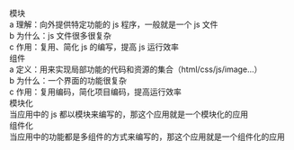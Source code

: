模块  
 a 理解：向外提供特定功能的 js 程序，一般就是一个 js 文件  
 b 为什么：js 文件很多很复杂  
 c 作用：复用、简化 js 的编写，提高 js 运行效率  
组件  
 a 定义：用来实现局部功能的代码和资源的集合（html/css/js/image…）  
 b 为什么：一个界面的功能很复杂  
 c 作用：复用编码，简化项目编码，提高运行效率  
模块化  
 当应用中的 js 都以模块来编写的，那这个应用就是一个模块化的应用  
组件化  
 当应用中的功能都是多组件的方式来编写的，那这个应用就是一个组件化的应用
